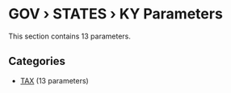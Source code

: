 # GOV › STATES › KY Parameters

This section contains 13 parameters.

## Categories

- [TAX](tax/index.md) (13 parameters)

